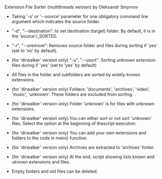 Extension File Sorter (multithreads version) by Oleksandr Smyrnov

- Taking '-s' or '--source' parameter for one obligatory command line argument which indicates the source folder.
- "-d", "--destination": to set destination (target) folder. By default, it is in the 'source'/_SORTED.
- "-r", "--sremove": Removes source folder and files during sorting if 'yes' (set to 'no' by default).
- (for 'dirwalker' version only) "-u", "--usort": Sorting unknown extension files during if 'yes' (set to 'yes' by default)

- All files in the folder and subfolders are sorted by widely-known extensions.

- (for 'dirwalker' version only) Folders: 'documents', 'archives', 'video', 'music', 'unknown'. These folders are excluded from sorting.
- (for 'dirwalker' version only) Folder 'unknown' is for files with unknown extensions.
- (for 'dirwalker' version only) You can either sort or not sort 'unknown' files. Select the option at the beginning of thescript execution.
- (for 'dirwalker' version only) You can add your own extensions and folders to the code in main() function.
- (for 'dirwalker' version only) Archives are extracted to 'archives' folder.
- (for 'dirwalker' version only) At the end, script showing lists known and uknown extensions and files.

- Empty folders and old files can be deleted.
